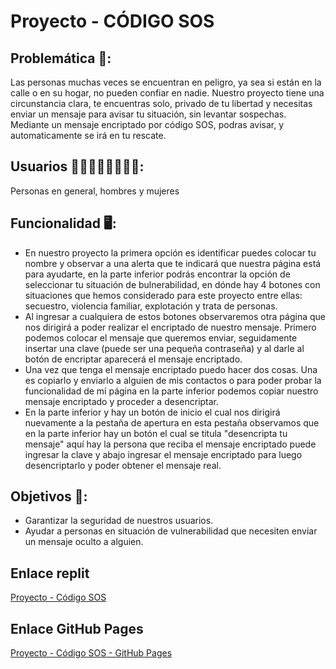 # Proyecto - CÓDIGO SOS
## Problemática 🚩:
Las personas muchas veces se encuentran en peligro, ya sea si están en la calle o en su hogar, no pueden confiar en nadie. Nuestro proyecto tiene una circunstancia clara, te encuentras solo, privado de tu libertad y necesitas enviar un mensaje para avisar tu situación, sin levantar sospechas. Mediante un mensaje encriptado por código SOS, podras avisar, y automaticamente se irá en tu rescate.
## Usuarios 👩🏽👨🏽👧🏽👦🏽:
Personas en general, hombres y mujeres
## Funcionalidad 🖥️:
* En nuestro proyecto la primera opción es identificar puedes colocar tu nombre y observar a una alerta que te indicará que nuestra página está para ayudarte, en la parte inferior podrás encontrar la opción de seleccionar tu situación de bulnerabilidad, en dónde hay 4 botones con situaciones que hemos considerado para este proyecto entre ellas: secuestro, violencia familiar, explotación y trata de personas.
* Al ingresar a cualquiera de estos botones observaremos otra página que nos dirigirá a poder realizar el encriptado de nuestro mensaje. Primero podemos colocar el mensaje que queremos enviar, seguidamente insertar una clave (puede ser una pequeña contraseña) y al darle al botón de encriptar aparecerá el mensaje encriptado.
* Una vez que tenga el mensaje encriptado puedo hacer dos cosas. Una es copiarlo y enviarlo a alguien de mis contactos o para poder probar la funcionalidad de mí página en la parte inferior podemos copiar nuestro mensaje encriptado y proceder a desencriptar.
* En la parte inferior y hay un botón de inicio el cual nos dirigirá nuevamente a la pestaña de apertura en esta pestaña observamos que en la parte inferior hay un botón el cual se titula "desencripta tu mensaje" aquí hay la persona que reciba el mensaje encriptado puede ingresar la clave y abajo ingresar el mensaje encriptado para luego desencriptarlo y poder obtener el mensaje real.

## Objetivos 📌:
* Garantizar la seguridad de nuestros usuarios.
* Ayudar a personas en situación de vulnerabilidad que necesiten enviar un mensaje oculto a alguien.
## Enlace replit
[Proyecto - Código SOS](https://Codigo-SOS.camila-nadinena.repl.co)
## Enlace GitHub Pages
[Proyecto - Código SOS - GitHub Pages](https://ruthllajaa.github.io/Proyecto-2/)
